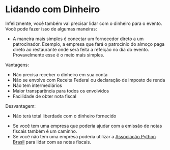 # Lidando com Dinheiro

Infelizmente, você também vai precisar lidar com o dinheiro para o evento. Você pode fazer isso de algumas maneiras:

- A maneira mais simples é conectar um fornecedor direto a um patrocinador. Exemplo, a empresa que fará o patrocínio do almoço paga direto ao restaurante onde será feita a refeição no dia do evento. Provavelmente esse é o meio mais simples.

Vantagens:

- Não precisa receber o dinheiro em sua conta
- Não se envolve com Receita Federal ou declaração de imposto de renda
- Não tem intermediários
- Maior transparência para todos os envolvidos
- Facilidade de obter nota fiscal

Desvantagem:

- Não terá total liberdade com o dinheiro fornecido

* Se você tem uma empresa que poderia ajudar com a emissão de notas fiscais também é um caminho.
* Se você não tem uma empresa poderia utilizar a [Associação Python Brasil](http://associacao.python.org.br/) para lidar com as notas fiscais.
